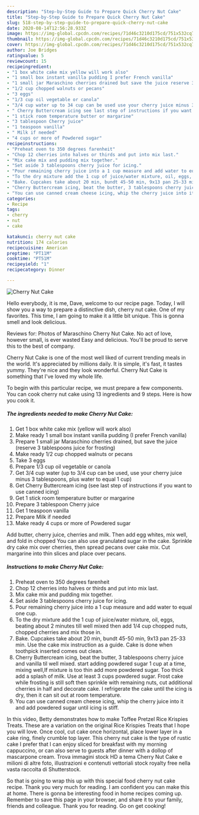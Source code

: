 ```yaml
---
description: "Step-by-Step Guide to Prepare Quick Cherry Nut Cake"
title: "Step-by-Step Guide to Prepare Quick Cherry Nut Cake"
slug: 518-step-by-step-guide-to-prepare-quick-cherry-nut-cake
date: 2020-08-14T12:56:28.933Z
image: https://img-global.cpcdn.com/recipes/71d46c3210d175cd/751x532cq70/cherry-nut-cake-recipe-main-photo.jpg
thumbnail: https://img-global.cpcdn.com/recipes/71d46c3210d175cd/751x532cq70/cherry-nut-cake-recipe-main-photo.jpg
cover: https://img-global.cpcdn.com/recipes/71d46c3210d175cd/751x532cq70/cherry-nut-cake-recipe-main-photo.jpg
author: Joe Bridges
ratingvalue: 5
reviewcount: 15
recipeingredient:
- "1 box white cake mix yellow will work also"
- "1 small box instant vanilla pudding I prefer French vanilla"
- "1 small jar Maraschino cherries drained but save the juice reserve 3 tablespoons juice for frosting"
- "1/2 cup chopped walnuts or pecans"
- "3 eggs"
- "1/3 cup oil vegetable or canola"
- "3/4 cup water up to 34 cup can be used use your cherry juice minus 3 tablespoons plus water to equal 1 cup"
- " Cherry Buttercream icing see last step of instructions if you want to use canned icing"
- "1 stick room temperature butter or margarine"
- "3 tablespoon Cherry juice"
- "1 teaspoon vanilla"
- " Milk if needed"
- "4 cups or more of Powdered sugar"
recipeinstructions:
- "Preheat oven to 350 degrees farenheit"
- "Chop 12 cherries into halves or thirds and put into mix last."
- "Mix cake mix and pudding mix together."
- "Set aside 3 tablespoons cherry juice for icing."
- "Pour remaining cherry juice into a 1 cup measure and add water to equal one cup."
- "To the dry mixture add the 1 cup of juice/water mixture, oil, eggs, beating about 2 minutes till well mixed then add 1/4 cup chopped nuts, chopped cherries and mix those in."
- "Bake. Cupcakes take about 20 min, bundt 45-50 min, 9x13 pan 25-33 min. Use the cake mix instruction as a guide. Cake is done when toothpick inserted comes out clean."
- "Cherry Buttercream icing, beat the butter, 3 tablespoons cherry juice and vanilla til well mixed. start adding powdered sugar 1 cup at a time, mixing well,If mixture is too thin add more powdered sugar. Too thick add a splash of milk. Use at least 3 cups powdered sugar. Frost cake while frosting is still soft then sprinkle with remaining nuts, cut additional cherries in half and decorate cake. I refrigerate the cake until the icing is dry, then it can sit out at room temperature."
- "You can use canned cream cheese icing, whip the cherry juice into it and add powdered sugar until icing is stiff."
categories:
- Recipe
tags:
- cherry
- nut
- cake

katakunci: cherry nut cake 
nutrition: 174 calories
recipecuisine: American
preptime: "PT11M"
cooktime: "PT51M"
recipeyield: "1"
recipecategory: Dinner

---
```



![Cherry Nut Cake](https://img-global.cpcdn.com/recipes/71d46c3210d175cd/751x532cq70/cherry-nut-cake-recipe-main-photo.jpg)

Hello everybody, it is me, Dave, welcome to our recipe page. Today, I will show you a way to prepare a distinctive dish, cherry nut cake. One of my favorites. This time, I am going to make it a little bit unique. This is gonna smell and look delicious.

Reviews for: Photos of Maraschino Cherry Nut Cake. No act of love, however small, is ever wasted Easy and delicious. You&#39;ll be proud to serve this to the best of company.

Cherry Nut Cake is one of the most well liked of current trending meals in the world. It's appreciated by millions daily. It is simple, it's fast, it tastes yummy. They're nice and they look wonderful. Cherry Nut Cake is something that I've loved my whole life.


To begin with this particular recipe, we must prepare a few components. You can cook cherry nut cake using 13 ingredients and 9 steps. Here is how you cook it.

<!--inarticleads1-->

##### The ingredients needed to make Cherry Nut Cake:

1. Get 1 box white cake mix (yellow will work also)
1. Make ready 1 small box instant vanilla pudding (I prefer French vanilla)
1. Prepare 1 small jar Maraschino cherries drained, but save the juice (reserve 3 tablespoons juice for frosting)
1. Make ready 1/2 cup chopped walnuts or pecans
1. Take 3 eggs
1. Prepare 1/3 cup oil vegetable or canola
1. Get 3/4 cup water (up to 3/4 cup can be used, use your cherry juice minus 3 tablespoons, plus water to equal 1 cup)
1. Get  Cherry Buttercream icing (see last step of instructions if you want to use canned icing)
1. Get 1 stick room temperature butter or margarine
1. Prepare 3 tablespoon Cherry juice
1. Get 1 teaspoon vanilla
1. Prepare  Milk if needed
1. Make ready 4 cups or more of Powdered sugar


Add butter, cherry juice, cherries and milk. Then add egg whites, mix well, and fold in chopped You can also use granulated sugar in the cake. Sprinkle dry cake mix over cherries, then spread pecans over cake mix. Cut margarine into thin slices and place over pecans. 

<!--inarticleads2-->

##### Instructions to make Cherry Nut Cake:

1. Preheat oven to 350 degrees farenheit
1. Chop 12 cherries into halves or thirds and put into mix last.
1. Mix cake mix and pudding mix together.
1. Set aside 3 tablespoons cherry juice for icing.
1. Pour remaining cherry juice into a 1 cup measure and add water to equal one cup.
1. To the dry mixture add the 1 cup of juice/water mixture, oil, eggs, beating about 2 minutes till well mixed then add 1/4 cup chopped nuts, chopped cherries and mix those in.
1. Bake. Cupcakes take about 20 min, bundt 45-50 min, 9x13 pan 25-33 min. Use the cake mix instruction as a guide. Cake is done when toothpick inserted comes out clean.
1. Cherry Buttercream icing, beat the butter, 3 tablespoons cherry juice and vanilla til well mixed. start adding powdered sugar 1 cup at a time, mixing well,If mixture is too thin add more powdered sugar. Too thick add a splash of milk. Use at least 3 cups powdered sugar. Frost cake while frosting is still soft then sprinkle with remaining nuts, cut additional cherries in half and decorate cake. I refrigerate the cake until the icing is dry, then it can sit out at room temperature.
1. You can use canned cream cheese icing, whip the cherry juice into it and add powdered sugar until icing is stiff.


In this video, Betty demonstrates how to make Toffee Pretzel Rice Krispies Treats. These are a variation on the original Rice Krispies Treats that I hope you will love. Once cool, cut cake once horizontal, place lower layer in a cake ring, finely crumble top layer. This cherry nut cake is the type of rustic cake I prefer that I can enjoy sliced for breakfast with my morning cappuccino, or can also serve to guests after dinner with a dollop of mascarpone cream. Trova immagini stock HD a tema Cherry Nut Cake e milioni di altre foto, illustrazioni e contenuti vettoriali stock royalty free nella vasta raccolta di Shutterstock. 

So that is going to wrap this up with this special food cherry nut cake recipe. Thank you very much for reading. I am confident you can make this at home. There is gonna be interesting food in home recipes coming up. Remember to save this page in your browser, and share it to your family, friends and colleague. Thank you for reading. Go on get cooking!
